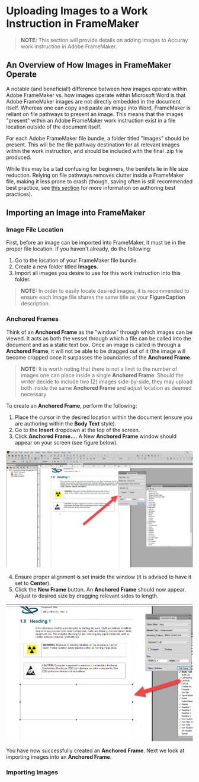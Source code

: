 # Uploading Images to a Work Instruction in FrameMaker

> **NOTE:** This section will provide details on adding images to Accuray work instruction in Adobe FrameMaker.

## An Overview of How Images in FrameMaker Operate

A notable (and beneficial!) difference between how images operate within Adobe FrameMaker vs. how images operate within Microsoft Word is that Adobe FrameMaker images are not directly embedded in the document itself. Whereas one can copy and paste an image into Word, FrameMaker is reliant on file pathways to present an image. This means that the images "present" within an Adobe FrameMaker work instruction exist in a file location outside of the document itself.

For each Adobe FrameMaker file bundle, a folder titled "Images" should be present. This will be the file pathway destination for all relevant images within the work instruction, and should be included with the final .zip file produced. 

While this may be a tad confusing for beginners, the benifets lie in file size reduction. Relying on file pathways removes clutter inside a FrameMaker file, making it less prone to crash (though, saving often is still recommended best practice, see [this section]() for more information on authoring best practices).

## Importing an Image into FrameMaker

### Image File Location

First, before an image can be imported into FrameMaker, it must be in the proper file location. If you haven't already, do the following:

1. Go to the location of your FrameMaker file bundle.
2. Create a new folder titled **Images**.
3. Import all images you desire to use for this work instruction into this folder.

> **NOTE:** In order to easily locate desired images, it is recommended to ensure each image file shares the same title as your **FigureCaption** description.

### Anchored Frames

Think of an **Anchored Frame** as the "window" through which images can be viewed. It acts as both the vessel through which a file can be called into the document and as a static text box. Once an image is called in through a **Anchored Frame**, it will not be able to be dragged out of it (the image will become cropped once it surpasses the boundaries of the **Anchored Frame**.

> **NOTE:** It is worth noting that there is not a limit to the number of images one can place inside a single **Anchored Frame**. Should the writer decide to include two (2) images side-by-side, they may upload both inside the same **Anchored Frame** and adjust location as deemed necessary

To create an **Anchored Frame**, perform the following:

1. Place the cursor in the desired location within the document (ensure you are authoring within the **Body Text** style).
2. Go to the **Insert** dropdown at the top of the screen.
3. Click **Anchored Frame...**. A New **Anchored Frame** window should appear on your screen (see figure below).

![alt text](https://github.com/taddieken95/Accuray_Tech_Comm_Guide/blob/master/img/Anchored%20Frame%20Window.png "Anchored Frame Window")

4. Ensure proper alignment is set inside the window (it is advised to have it set to **Center**).
5. Click the **New Frame** button. An **Anchored Frame** should now appear. Adjust to desired size by dragging relevant sides to length.

![alt text](https://github.com/taddieken95/Accuray_Tech_Comm_Guide/blob/master/img/Anchored%20Frame%20Example.png "Anchored Frame Example")

You have now successfully created an **Anchored Frame**. Next we look at importing images into an **Anchored Frame**.

### Importing Images
